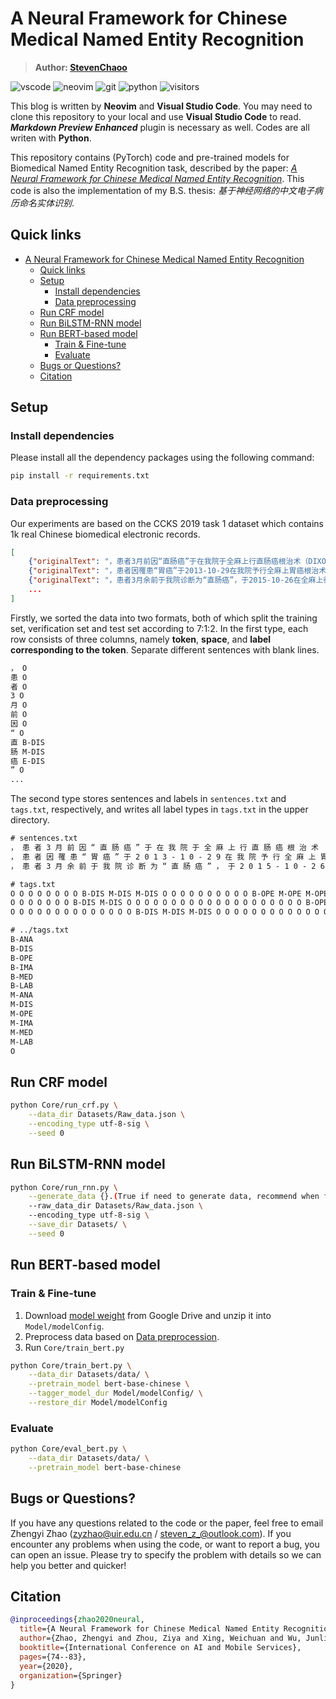 # A Neural Framework for Chinese Medical Named Entity Recognition

> **Author: [StevenChaoo](https://github.com/StevenChaoo)**

![vscode](https://img.shields.io/badge/visual_studio_code-007acc?style=flat&logo=visual-studio-code&logoColor=ffffff) ![neovim](https://img.shields.io/badge/Neovim-57a143?style=flat&logo=Neovim&logoColor=ffffff) ![git](https://img.shields.io/badge/Git-f05032?style=flat&logo=git&logoColor=ffffff) ![python](https://img.shields.io/badge/Python-3776ab?style=flat-square&logo=Python&logoColor=ffffff) ![visitors](https://visitor-badge.glitch.me/badge?style=flat-square&page_id=UIR-ISCIE.BBC&left_color=grey&right_color=blue)

This blog is written by **Neovim** and **Visual Studio Code**. You may need to clone this repository to your local and use **Visual Studio Code** to read. ***Markdown Preview Enhanced*** plugin is necessary as well. Codes are all writen with **Python**.

This repository contains (PyTorch) code and pre-trained models for Biomedical Named Entity Recognition task, described by the paper: [*A Neural Framework for Chinese Medical Named Entity Recognition*](https://link.springer.com/chapter/10.1007/978-3-030-59605-7_6). This code is also the implementation of my B.S. thesis: *基于神经网络的中文电子病历命名实体识别*.

## Quick links

- [A Neural Framework for Chinese Medical Named Entity Recognition](#a-neural-framework-for-chinese-medical-named-entity-recognition)
  - [Quick links](#quick-links)
  - [Setup](#setup)
    - [Install dependencies](#install-dependencies)
    - [Data preprocessing](#data-preprocessing)
  - [Run CRF model](#run-crf-model)
  - [Run BiLSTM-RNN model](#run-bilstm-rnn-model)
  - [Run BERT-based model](#run-bert-based-model)
    - [Train & Fine-tune](#train--fine-tune)
    - [Evaluate](#evaluate)
  - [Bugs or Questions?](#bugs-or-questions)
  - [Citation](#citation)

## Setup

### Install dependencies

Please install all the dependency packages using the following command:

```bash
pip install -r requirements.txt
```

### Data preprocessing

Our experiments are based on the CCKS 2019 task 1 dataset which contains 1k real Chinese biomedical electronic records.

```json
[
    {"originalText": "，患者3月前因“直肠癌”于在我院于全麻上行直肠癌根治术（DIXON术），手术过程顺利，术后给予抗感染及营养支持治疗，患者恢复好，切口愈合良好。，术后病理示：直肠腺癌（中低度分化），浸润溃疡型，面积3.5*2CM，侵达外膜。双端切线另送“近端”、“远端”及环周底部切除面未查见癌。肠壁一站（10个）、中间组（8个）淋巴结未查见癌。，免疫组化染色示：ERCC1弥漫（+）、TS少部分弱（+）、SYN（-）、CGA（-）。术后查无化疗禁忌后给予3周期化疗，，方案为：奥沙利铂150MG D1，亚叶酸钙0.3G+替加氟1.0G D2-D6，同时给与升白细胞、护肝、止吐、免疫增强治疗，患者副反应轻。院外期间患者一般情况好，无恶心，无腹痛腹胀胀不适，无现患者为行复查及化疗再次来院就诊，门诊以“直肠癌术后”收入院。   近期患者精神可，饮食可，大便正常，小便正常，近期体重无明显变化。", "entities": [{"label_type": "疾病和诊断", "overlap": 0, "start_pos": 8, "end_pos": 11}, {"label_type": "手术", "overlap": 0, "start_pos": 21, "end_pos": 35}, {"label_type": "疾病和诊断", "overlap": 0, "start_pos": 78, "end_pos": 95}, {"label_type": "解剖部位", "overlap": 0, "start_pos": 139, "end_pos": 159}, {"end_pos": 234, "label_type": "药物", "overlap": 0, "start_pos": 230}, {"end_pos": 247, "label_type": "药物", "overlap": 0, "start_pos": 243}, {"end_pos": 255, "label_type": "药物", "overlap": 0, "start_pos": 252}, {"label_type": "解剖部位", "overlap": 0, "start_pos": 276, "end_pos": 277}, {"label_type": "解剖部位", "overlap": 0, "start_pos": 312, "end_pos": 313}, {"label_type": "解剖部位", "overlap": 0, "start_pos": 314, "end_pos": 315}, {"label_type": "疾病和诊断", "overlap": 0, "start_pos": 342, "end_pos": 347}]},
    {"originalText": "，患者因罹患“胃癌”于2013-10-29在我院予行全麻上胃癌根治术，，术中见：腹腔内腹水，腹膜无转移，肝脏未触及明显转移性灶，肿瘤位于胃体、胃底部，小弯侧偏后壁，约5*4*2CM大小，肿瘤已侵达浆膜外，第1、3组淋巴结肿大，肿瘤尚能活动，经探查决定行全胃切除，空肠J字代胃术。手术顺利，术后积极予相关对症支持治疗；，后病理示：胃底、体小弯侧低分化腺癌，部分为印戒细胞癌图像，蕈伞型，面积5.2*3.5CM，局部侵达粘膜上层，并于少数腺管内查见癌栓。双端切线及另送“近端切线”未查见癌。呈三组（5/13个）淋巴结癌转移。一组（7个）、四组（13个）、五组（1个）、六组（4个）淋巴结未查见癌。，癌组织免疫组化染色示：ERCC1（+）、β-TUBULIN-III（+）、TS（-）、RRM1（-）、TOPOII阳性细胞数约20%、CERBB-2（2+） 。依据患者病情及肿瘤病理与分期继续术后辅助性化疗指征存在，患者及家属拒绝化疗。自术后出院以来，患者一般情况保持良好；无发热，偶有恶心，无呕吐，无反酸、嗳气，无明显进食不适，偶有进食后轻微腹胀，无腹痛。现患者为行进一步复查并必要时适当处理而再来我院就诊，门诊依情以“胃恶性肿瘤术后”收入院。目前患者精神及情绪状态良好，食欲较术前明显减少，饮食可，夜间睡眠后；今8个月体重减轻18KG。", "entities": [{"label_type": "疾病和诊断", "overlap": 0, "start_pos": 7, "end_pos": 9}, {"end_pos": 34, "label_type": "手术", "overlap": 0, "start_pos": 29}, {"end_pos": 42, "label_type": "解剖部位", "overlap": 0, "start_pos": 40}, {"end_pos": 44, "label_type": "解剖部位", "overlap": 0, "start_pos": 43}, {"label_type": "解剖部位", "overlap": 0, "start_pos": 46, "end_pos": 47}, {"end_pos": 54, "label_type": "解剖部位", "overlap": 0, "start_pos": 52}, {"end_pos": 70, "label_type": "解剖部位", "overlap": 0, "start_pos": 68}, {"end_pos": 74, "label_type": "解剖部位", "overlap": 0, "start_pos": 71}, {"label_type": "解剖部位", "overlap": 0, "start_pos": 75, "end_pos": 78}, {"end_pos": 138, "label_type": "手术", "overlap": 0, "start_pos": 126}, {"label_type": "疾病和诊断", "overlap": 0, "start_pos": 164, "end_pos": 191}, {"label_type": "解剖部位", "overlap": 0, "start_pos": 244, "end_pos": 256}, {"label_type": "解剖部位", "overlap": 0, "start_pos": 260, "end_pos": 291}, {"end_pos": 470, "label_type": "解剖部位", "overlap": 0, "start_pos": 469}, {"end_pos": 474, "label_type": "解剖部位", "overlap": 0, "start_pos": 473}, {"label_type": "疾病和诊断", "overlap": 0, "start_pos": 508, "end_pos": 515}]},
    {"originalText": "，患者3月余前于我院诊断为“直肠癌”，于2015-10-26在全麻上行腹腔镜直肠癌根治术，，术后病理示：，201518502：（直肠）腺癌（中度分化），浸润溃疡型，体积2.7*2*0.8CM，侵达浆膜。 双端切线及另送“近切线”、“远切线”未查见癌。 肠壁一站（6个）、中间组（3个）、中央组（3个）淋巴结未查见癌。低级别腺管状腺瘤。，免疫组化染色示：TS部分（+）、SYN（-）。，术后病理分期：PT3N0M0，II期，DUKES B。依情2015-11-08.2015-12-09给予奥沙利铂200MG D1+亚叶酸钙0.3G D2-6 +替加氟1G D2-6 静滴，同时辅以镇吐、升血、免疫调节等对症支持治疗。化疗过程总体顺利。现为复查化疗来我院，门诊以“直肠癌术后”收入院。目前患者精神好，食欲及饮食好，夜间睡眠良好，小便正常，大便4-5次/天，基本成形。否认近期明显体重变化。", "entities": [{"label_type": "疾病和诊断", "overlap": 0, "start_pos": 14, "end_pos": 17}, {"end_pos": 44, "label_type": "手术", "overlap": 0, "start_pos": 35}, {"label_type": "疾病和诊断", "overlap": 0, "start_pos": 63, "end_pos": 81}, {"label_type": "解剖部位", "overlap": 0, "start_pos": 126, "end_pos": 153}, {"label_type": "疾病和诊断", "overlap": 0, "start_pos": 158, "end_pos": 166}, {"end_pos": 248, "label_type": "药物", "overlap": 0, "start_pos": 244}, {"end_pos": 261, "label_type": "药物", "overlap": 0, "start_pos": 257}, {"end_pos": 275, "label_type": "药物", "overlap": 0, "start_pos": 272}, {"label_type": "疾病和诊断", "overlap": 0, "start_pos": 331, "end_pos": 336}]},
    ...
]
```

Firstly, we sorted the data into two formats, both of which split the training set, verification set and test set according to 7:1:2. In the first type, each row consists of three columns, namely **token**, **space**, and **label corresponding to the token**. Separate different sentences with blank lines.

```txt
， O
患 O
者 O
3 O
月 O
前 O
因 O
“ O
直 B-DIS
肠 M-DIS
癌 E-DIS
” O
...
```

The second type stores sentences and labels in `sentences.txt` and `tags.txt`, respectively, and writes all label types in `tags.txt` in the upper directory.

```txt
# sentences.txt
， 患 者 3 月 前 因 “ 直 肠 癌 ” 于 在 我 院 于 全 麻 上 行 直 肠 癌 根 治 术 （ D I X O N 术 ） ， 手 术 过 程 顺 利 ， 术 后 给 予 抗 感 染 及 营 养 支 持 治 疗 ， 患 者 恢 复 好 ， 切 口 愈 合 良 好 。 ， 术 后 病 理 示 ： 直 肠 腺 癌 （ 中 低 度 分 化 ） ， 浸 润 溃 疡 型 ， 面 积 3 . 5 * 2 C M ， 侵 达 外 膜 。 双 端 切 线 另 送 “ 近 端 ” 、 “ 远 端 ” 及 环 周 底 部 切 除 面 未 查 见 癌 。 肠 壁 一 站 （ 1 0 个 ） 、 中 间 组 （ 8 个 ） 淋 巴 结 未 查 见 癌 。 ， 免 疫 组 化 染 色 示 ： E R C C 1 弥 漫 （ + ） 、 T S 少 部 分 弱 （ + ） 、 S Y N （ - ） 、 C G A （ - ） 。 术 后 查 无 化 疗 禁 忌 后 给 予 3 周 期 化 疗 ， ， 方 案 为 ： 奥 沙 利 铂 1 5 0 M G <SPACE> D 1 ， 亚 叶 酸 钙 0 . 3 G + 替 加 氟 1 . 0 G <SPACE> D 2 - D 6 ， 同 时 给 与 升 白 细 胞 、 护 肝 、 止 吐 、 免 疫 增 强 治 疗 ， 患 者 副 反 应 轻 。 院 外 期 间 患 者 一 般 情 况 好 ， 无 恶 心 ， 无 腹 痛 腹 胀 胀 不 适 ， 无 现 患 者 为 行 复 查 及 化 疗 再 次 来 院 就 诊 ， 门 诊 以 “ 直 肠 癌 术 后 ” 收 入 院 。 <SPACE> <SPACE> <SPACE> 近 期 患 者 精 神 可 ， 饮 食 可 ， 大 便 正 常 ， 小 便 正 常 ， 近 期 体 重 无 明 显 变 化 。 
， 患 者 因 罹 患 “ 胃 癌 ” 于 2 0 1 3 - 1 0 - 2 9 在 我 院 予 行 全 麻 上 胃 癌 根 治 术 ， ， 术 中 见 ： 腹 腔 内 腹 水 ， 腹 膜 无 转 移 ， 肝 脏 未 触 及 明 显 转 移 性 灶 ， 肿 瘤 位 于 胃 体 、 胃 底 部 ， 小 弯 侧 偏 后 壁 ， 约 5 * 4 * 2 C M 大 小 ， 肿 瘤 已 侵 达 浆 膜 外 ， 第 1 、 3 组 淋 巴 结 肿 大 ， 肿 瘤 尚 能 活 动 ， 经 探 查 决 定 行 全 胃 切 除 ， 空 肠 J 字 代 胃 术 。 手 术 顺 利 ， 术 后 积 极 予 相 关 对 症 支 持 治 疗 ； ， 后 病 理 示 ： 胃 底 、 体 小 弯 侧 低 分 化 腺 癌 ， 部 分 为 印 戒 细 胞 癌 图 像 ， 蕈 伞 型 ， 面 积 5 . 2 * 3 . 5 C M ， 局 部 侵 达 粘 膜 上 层 ， 并 于 少 数 腺 管 内 查 见 癌 栓 。 双 端 切 线 及 另 送 “ 近 端 切 线 ” 未 查 见 癌 。 呈 三 组 （ 5 / 1 3 个 ） 淋 巴 结 癌 转 移 。 一 组 （ 7 个 ） 、 四 组 （ 1 3 个 ） 、 五 组 （ 1 个 ） 、 六 组 （ 4 个 ） 淋 巴 结 未 查 见 癌 。 ， 癌 组 织 免 疫 组 化 染 色 示 ： E R C C 1 （ + ） 、 β - T U B U L I N - I I I （ + ） 、 T S （ - ） 、 R R M 1 （ - ） 、 T O P O I I 阳 性 细 胞 数 约 2 0 % 、 C E R B B - 2 （ 2 + ） <SPACE> 。 依 据 患 者 病 情 及 肿 瘤 病 理 与 分 期 继 续 术 后 辅 助 性 化 疗 指 征 存 在 ， 患 者 及 家 属 拒 绝 化 疗 。 自 术 后 出 院 以 来 ， 患 者 一 般 情 况 保 持 良 好 ； 无 发 热 ， 偶 有 恶 心 ， 无 呕 吐 ， 无 反 酸 、 嗳 气 ， 无 明 显 进 食 不 适 ， 偶 有 进 食 后 轻 微 腹 胀 ， 无 腹 痛 。 现 患 者 为 行 进 一 步 复 查 并 必 要 时 适 当 处 理 而 再 来 我 院 就 诊 ， 门 诊 依 情 以 “ 胃 恶 性 肿 瘤 术 后 ” 收 入 院 。 目 前 患 者 精 神 及 情 绪 状 态 良 好 ， 食 欲 较 术 前 明 显 减 少 ， 饮 食 可 ， 夜 间 睡 眠 后 ； 今 8 个 月 体 重 减 轻 1 8 K G 。 
， 患 者 3 月 余 前 于 我 院 诊 断 为 “ 直 肠 癌 ” ， 于 2 0 1 5 - 1 0 - 2 6 在 全 麻 上 行 腹 腔 镜 直 肠 癌 根 治 术 ， ， 术 后 病 理 示 ： ， 2 0 1 5 1 8 5 0 2 ： （ 直 肠 ） 腺 癌 （ 中 度 分 化 ） ， 浸 润 溃 疡 型 ， 体 积 2 . 7 * 2 * 0 . 8 C M ， 侵 达 浆 膜 。 <SPACE> 双 端 切 线 及 另 送 “ 近 切 线 ” 、 “ 远 切 线 ” 未 查 见 癌 。 <SPACE> 肠 壁 一 站 （ 6 个 ） 、 中 间 组 （ 3 个 ） 、 中 央 组 （ 3 个 ） 淋 巴 结 未 查 见 癌 。 低 级 别 腺 管 状 腺 瘤 。 ， 免 疫 组 化 染 色 示 ： T S 部 分 （ + ） 、 S Y N （ - ） 。 ， 术 后 病 理 分 期 ： P T 3 N 0 M 0 ， I I 期 ， D U K E S <SPACE> B 。 依 情 2 0 1 5 - 1 1 - 0 8 . 2 0 1 5 - 1 2 - 0 9 给 予 奥 沙 利 铂 2 0 0 M G <SPACE> D 1 + 亚 叶 酸 钙 0 . 3 G <SPACE> D 2 - 6 <SPACE> + 替 加 氟 1 G <SPACE> D 2 - 6 <SPACE> 静 滴 ， 同 时 辅 以 镇 吐 、 升 血 、 免 疫 调 节 等 对 症 支 持 治 疗 。 化 疗 过 程 总 体 顺 利 。 现 为 复 查 化 疗 来 我 院 ， 门 诊 以 “ 直 肠 癌 术 后 ” 收 入 院 。 目 前 患 者 精 神 好 ， 食 欲 及 饮 食 好 ， 夜 间 睡 眠 良 好 ， 小 便 正 常 ， 大 便 4 - 5 次 / 天 ， 基 本 成 形 。 否 认 近 期 明 显 体 重 变 化 。 

# tags.txt
O O O O O O O O B-DIS M-DIS M-DIS O O O O O O O O O O B-OPE M-OPE M-OPE M-OPE M-OPE M-OPE M-OPE M-OPE M-OPE M-OPE M-OPE M-OPE M-OPE M-OPE O O O O O O O O O O O O O O O O O O O O O O O O O O O O O O O O O O O O O O O O O O O B-DIS M-DIS M-DIS M-DIS M-DIS M-DIS M-DIS M-DIS M-DIS M-DIS M-DIS M-DIS M-DIS M-DIS M-DIS M-DIS M-DIS O O O O O O O O O O O O O O O O O O O O O O O O O O O O O O O O O O O O O O O O O O O O B-ANA M-ANA M-ANA M-ANA M-ANA M-ANA M-ANA M-ANA M-ANA M-ANA M-ANA M-ANA M-ANA M-ANA M-ANA M-ANA M-ANA M-ANA M-ANA M-ANA O O O O O O O O O O O O O O O O O O O O O O O O O O O O O O O O O O O O O O O O O O O O O O O O O O O O O O O O O O O O O O O O O O O O O O O B-MED M-MED M-MED M-MED O O O O O O O O O B-MED M-MED M-MED M-MED O O O O O B-MED M-MED M-MED O O O O O O O O O O O O O O O O O O O O O B-ANA O O O O O O O O O O O O O O O O O O O O O O O O O O O O O O O O O O O B-ANA O B-ANA O O O O O O O O O O O O O O O O O O O O O O O O O O O B-DIS M-DIS M-DIS M-DIS M-DIS O O O O O O O O O O O O O O O O O O O O O O O O O O O O O O O O O O O O O O O O 
O O O O O O O B-DIS M-DIS O O O O O O O O O O O O O O O O O O O O B-OPE M-OPE M-OPE M-OPE M-OPE O O O O O O B-ANA M-ANA O B-ANA O O B-ANA O O O O O B-ANA M-ANA O O O O O O O O O O O O O O B-ANA M-ANA O B-ANA M-ANA M-ANA O B-ANA M-ANA M-ANA O O O O O O O O O O O O O O O O O O O O O O O O O O O O O O O O O O O O O O O O O O O O O O O O B-OPE M-OPE M-OPE M-OPE M-OPE M-OPE M-OPE M-OPE M-OPE M-OPE M-OPE M-OPE O O O O O O O O O O O O O O O O O O O O O O O O O O B-DIS M-DIS M-DIS M-DIS M-DIS M-DIS M-DIS M-DIS M-DIS M-DIS M-DIS M-DIS M-DIS M-DIS M-DIS M-DIS M-DIS M-DIS M-DIS M-DIS M-DIS M-DIS M-DIS M-DIS M-DIS M-DIS M-DIS O O O O O O O O O O O O O O O O O O O O O O O O O O O O O O O O O O O O O O O O O O O O O O O O O O O O O B-ANA M-ANA M-ANA M-ANA M-ANA M-ANA M-ANA M-ANA M-ANA M-ANA M-ANA M-ANA O O O O B-ANA M-ANA M-ANA M-ANA M-ANA M-ANA M-ANA M-ANA M-ANA M-ANA M-ANA M-ANA M-ANA M-ANA M-ANA M-ANA M-ANA M-ANA M-ANA M-ANA M-ANA M-ANA M-ANA M-ANA M-ANA M-ANA M-ANA M-ANA M-ANA M-ANA M-ANA O O O O O O O O O O O O O O O O O O O O O O O O O O O O O O O O O O O O O O O O O O O O O O O O O O O O O O O O O O O O O O O O O O O O O O O O O O O O O O O O O O O O O O O O O O O O O O O O O O O O O O O O O O O O O O O O O O O O O O O O O O O O O O O O O O O O O O O O O O O O O O O O O O O O O O O O O O O O O O O O O O O O O O O O O O O O O O O O O O B-ANA O O O B-ANA O O O O O O O O O O O O O O O O O O O O O O O O O O O O O O O O O O B-DIS M-DIS M-DIS M-DIS M-DIS M-DIS M-DIS O O O O O O O O O O O O O O O O O O O O O O O O O O O O O O O O O O O O O O O O O O O O O O O O O O O O 
O O O O O O O O O O O O O O B-DIS M-DIS M-DIS O O O O O O O O O O O O O O O O O O B-OPE M-OPE M-OPE M-OPE M-OPE M-OPE M-OPE M-OPE M-OPE O O O O O O O O O O O O O O O O O O O B-DIS M-DIS M-DIS M-DIS M-DIS M-DIS M-DIS M-DIS M-DIS M-DIS M-DIS M-DIS M-DIS M-DIS M-DIS M-DIS M-DIS M-DIS O O O O O O O O O O O O O O O O O O O O O O O O O O O O O O O O O O O O O O O O O O O O O B-ANA M-ANA M-ANA M-ANA M-ANA M-ANA M-ANA M-ANA M-ANA M-ANA M-ANA M-ANA M-ANA M-ANA M-ANA M-ANA M-ANA M-ANA M-ANA M-ANA M-ANA M-ANA M-ANA M-ANA M-ANA M-ANA M-ANA O O O O O B-DIS M-DIS M-DIS M-DIS M-DIS M-DIS M-DIS M-DIS O O O O O O O O O O O O O O O O O O O O O O O O O O O O O O O O O O O O O O O O O O O O O O O O O O O O O O O O O O O O O O O O O O O O O O O O O O O O O O B-MED M-MED M-MED M-MED O O O O O O O O O B-MED M-MED M-MED M-MED O O O O O O O O O O O B-MED M-MED M-MED O O O O O O O O O O O O O O O O O O O O O O O O O O O O O O O O O O O O O O O O O O O O O O O O O O O O O O O O B-DIS M-DIS M-DIS M-DIS M-DIS O O O O O O O O O O O O O O O O O O O O O O O O O O O O O O O O O O O O O O O O O O O O O O O O O O O O O O O O O 

# ../tags.txt
B-ANA
B-DIS
B-OPE
B-IMA
B-MED
B-LAB
M-ANA
M-DIS
M-OPE
M-IMA
M-MED
M-LAB
O
```

## Run CRF model

```bash
python Core/run_crf.py \
    --data_dir Datasets/Raw_data.json \
    --encoding_type utf-8-sig \
    --seed 0
```

## Run BiLSTM-RNN model

```bash
python Core/run_rnn.py \
    --generate_data {}.(True if need to generate data, recommend when first run this code or False) \
    --raw_data_dir Datasets/Raw_data.json \ 
    --encoding_type utf-8-sig \
    --save_dir Datasets/ \
    --seed 0
```

## Run BERT-based model

### Train & Fine-tune

1. Download [model weight](https://drive.google.com/file/d/1wXdhFf4BiXcafiZw7psURNcNqy8rwFw4/view?usp=sharing) from Google Drive and unzip it into `Model/modelConfig`.
2. Preprocess data based on [Data preprocession](#data-preprocessing).
3. Run `Core/train_bert.py`

```bash
python Core/train_bert.py \
    --data_dir Datasets/data/ \
    --pretrain_model bert-base-chinese \
    --tagger_model_dur Model/modelConfig/ \
    --restore_dir Model/modelConfig
```

### Evaluate

```bash
python Core/eval_bert.py \
    --data_dir Datasets/data/ \
    --pretrain_model bert-base-chinese
```

## Bugs or Questions?

If you have any questions related to the code or the paper, feel free to email Zhengyi Zhao (zyzhao@uir.edu.cn / steven_z_@outlook.com). If you encounter any problems when using the code, or want to report a bug, you can open an issue. Please try to specify the problem with details so we can help you better and quicker!

## Citation

```bibtex
@inproceedings{zhao2020neural,
  title={A Neural Framework for Chinese Medical Named Entity Recognition},
  author={Zhao, Zhengyi and Zhou, Ziya and Xing, Weichuan and Wu, Junlin and Chang, Yuan and Li, Binyang},
  booktitle={International Conference on AI and Mobile Services},
  pages={74--83},
  year={2020},
  organization={Springer}
}
```
